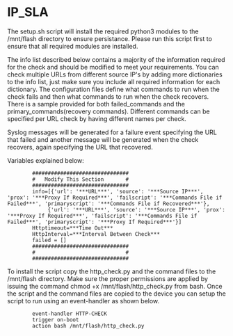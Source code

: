 # IP_SLA

The setup.sh script will install the required python3 modules to the /mnt/flash directory to ensure persistance.  Please run this script first to ensure that all required modules are installed.

The info list described below contains a majority of the information required for the check and should be modified to meet your requirements.  You can check multiple URLs from different source IP's by adding more dictionaries to the info list, just make sure you include all required information for each dictionary.  The configuration files define what commands to run when the check fails and then what commands to run when the check recovers.  There is a sample provided for both failed_commands and the primary_commands(recovery commands).  Different commands can be specified per URL check by having different names per check.  

Syslog messages will be generated for a failure event specifying the URL that failed and another message will be generated when the check recovers, again specifying the URL that recovered.


Variables explained below:

            ###############################
            #   Modify This Section       #
            ###############################
            info=[{'url': '***URL***', 'source': '***Source IP***', 'prox': '***Proxy If Required***', 'failscript': '***Commands File if Failed***', 'primaryscript': '***Commands File if Recovered***'}, 
                 {'url': '***URL***', 'source': '***Source IP***', 'prox': '***Proxy If Required***', 'failscript': '***Commands File if Failed***', 'primaryscript': '***Proxy If Required***'}]
            Httptimeout=***Time Out***
            HttpInterval=***Interval Between Check***
            failed = []
            ###############################
            #                             #
            ###############################

To install the script copy the http_check.py and the command files to the /mnt/flash directory.  Make sure the proper permissions are applied by issuing the command chmod +x /mnt/flash/http_check.py from bash.  Once the script and the command files are copied to the device you can setup the script to run using an event-handler as shown below. 

            event-handler HTTP-CHECK
            trigger on-boot
            action bash /mnt/flash/http_check.py